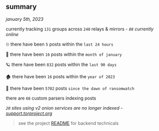 
## summary
_january 5th, 2023_

currently tracking `131` groups across `240` relays & mirrors - _`88` currently online_

⏲ there have been `5` posts within the `last 24 hours`

🦈 there have been `16` posts within the `month of january`

🪐 there have been `832` posts within the `last 90 days`

🏚 there have been `16` posts within the `year of 2023`

🦕 there have been `5702` posts `since the dawn of ransomwatch`

there are `68` custom parsers indexing posts

_`20` sites using v2 onion services are no longer indexed - [support.torproject.org](https://support.torproject.org/onionservices/v2-deprecation/)_

> see the project [README](https://github.com/joshhighet/ransomwatch#ransomwatch--) for backend technicals
